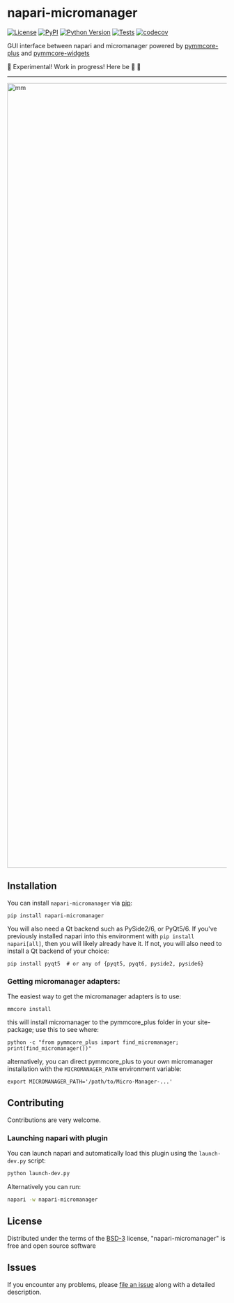 # napari-micromanager

[![License](https://img.shields.io/pypi/l/napari-micromanager.svg?color=green)](https://github.com/napari/napari-micromanager/raw/master/LICENSE)
[![PyPI](https://img.shields.io/pypi/v/napari-micromanager.svg?color=green)](https://pypi.org/project/napari-micromanager)
[![Python Version](https://img.shields.io/pypi/pyversions/napari-micromanager.svg?color=green)](https://python.org)
[![Tests](https://github.com/pymmcore-plus/napari-micromanager/actions/workflows/test.yml/badge.svg)](https://github.com/pymmcore-plus/napari-micromanager/actions/workflows/test.yml)
[![codecov](https://codecov.io/gh/pymmcore-plus/napari-micromanager/branch/main/graph/badge.svg?token=tf6lYDWV1s)](https://codecov.io/gh/pymmcore-plus/napari-micromanager)

GUI interface between napari and micromanager powered by [pymmcore-plus](https://pymmcore-plus.readthedocs.io/) and [pymmcore-widgets](https://pymmcore-plus.github.io/pymmcore-widgets/)

🚧 Experimental!  Work in progress!  Here be 🐲 🚧

----------------------------------
<img width="1797" alt="mm" src="https://user-images.githubusercontent.com/1609449/138457506-787b7bec-7f30-4d92-b5cf-6e218c87225a.png">


## Installation

You can install `napari-micromanager` via [pip]:

    pip install napari-micromanager

You will also need a Qt backend such as PySide2/6, or PyQt5/6.  If you've previously installed napari
into this environment with `pip install napari[all]`, then you will likely already have it. If not,
you will also need to install a Qt backend of your choice:

    pip install pyqt5  # or any of {pyqt5, pyqt6, pyside2, pyside6}

### Getting micromanager adapters:

The easiest way to get the micromanager adapters is to use:

```
mmcore install
```

this will install micromanager to the pymmcore_plus folder in your site-package; use this to see where:

```
python -c "from pymmcore_plus import find_micromanager; print(find_micromanager())"
```

alternatively, you can direct pymmcore_plus to your own micromanager installation with the `MICROMANAGER_PATH`
environment variable:

```
export MICROMANAGER_PATH='/path/to/Micro-Manager-...'
```

## Contributing

Contributions are very welcome.

### Launching napari with plugin
You can launch napari and automatically load this plugin using the `launch-dev.py` script:

```bash
python launch-dev.py
```

Alternatively you can run:

```bash
napari -w napari-micromanager
```

## License

Distributed under the terms of the [BSD-3] license,
"napari-micromanager" is free and open source software

## Issues

If you encounter any problems, please [file an issue] along with a detailed description.

[napari]: https://github.com/napari/napari
[Cookiecutter]: https://github.com/audreyr/cookiecutter
[@napari]: https://github.com/napari
[MIT]: http://opensource.org/licenses/MIT
[BSD-3]: http://opensource.org/licenses/BSD-3-Clause
[GNU GPL v3.0]: http://www.gnu.org/licenses/gpl-3.0.txt
[GNU LGPL v3.0]: http://www.gnu.org/licenses/lgpl-3.0.txt
[Apache Software License 2.0]: http://www.apache.org/licenses/LICENSE-2.0
[Mozilla Public License 2.0]: https://www.mozilla.org/media/MPL/2.0/index.txt
[cookiecutter-napari-plugin]: https://github.com/napari/cookiecutter-napari-plugin
[file an issue]: https://github.com/pymmcore-plus/napari-micromanager/issues
[napari]: https://github.com/napari/napari
[pip]: https://pypi.org/project/pip/
[PyPI]: https://pypi.org/
